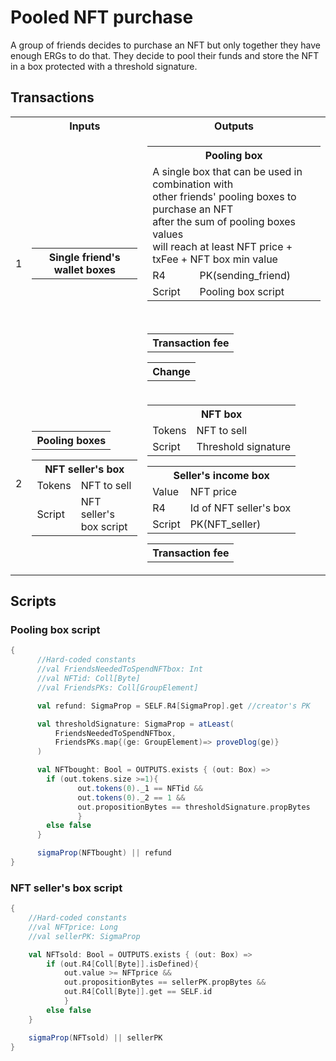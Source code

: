 # Pooled NFT purchase

A group of friends decides to purchase an NFT but only together they have enough ERGs to do that.
They decide to pool their funds and store the NFT in a box protected with a threshold signature.


## Transactions
<table>
<th></th>
<th> Inputs</th>
<th>Outputs</th>
<tr>
   <td>1</td>
   <td>
      <table>
         <th>Single friend's wallet boxes</th>
      </table>
   </td>
   <td>
      <table>
         <th colspan="2">Pooling box</th>
         <tr>
            <td colspan="2">A single box that can be used in combination with </br>other friends' pooling boxes to purchase an NFT</br> after the sum of pooling boxes values </br>will reach at least NFT price + txFee + NFT box min value</td>
         </tr>
         <tr>
            <td>R4</td>
            <td>PK(sending_friend)</td>
         </tr>
         <tr>
            <td>Script </td>
            <td> Pooling box script</td>
         </tr>
      </table>
      </br>
      <table>
         <th>Transaction fee</th>
      </table>
      <table>
         <th>Change</th>
      </table>
</tr>
<tr>
   <td>2</td>
   <td>
      <table>
         <th>Pooling boxes</th>
      </table>
      <table>
         <th colspan="2">NFT seller's box</th>
         <tr>
            <td>Tokens</td>
            <td>NFT to sell</td>
         </tr>
         <tr>
            <td>Script</td>
            <td>NFT seller's box script</td>
         </tr>
      </table>
   </td>
   <td>
      <table>
         <th colspan="2">NFT box</th>
         <tr>
            <td>Tokens</td>
            <td>NFT to sell</td>
         </tr>
         <tr>
            <td>Script</td>
            <td>Threshold signature</td>
         </tr>
      </table>
      <table>
         <th colspan="2">Seller's income box</th>
         <tr>
            <td>Value</td>
            <td>NFT price</td>
         </tr>
         <tr>
            <td>R4</td>
            <td>Id of NFT seller's box</td>
         </tr>
         <tr>
            <td>Script</td>
            <td>PK(NFT_seller)</td>
         </tr>
      </table>
      <table>
         <th>Transaction fee</th>
      </table>
	  </tr>
</table>



## Scripts
### Pooling box script
```scala
{
      //Hard-coded constants
      //val FriendsNeededToSpendNFTbox: Int
      //val NFTid: Coll[Byte]
      //val FriendsPKs: Coll[GroupElement]

      val refund: SigmaProp = SELF.R4[SigmaProp].get //creator's PK

      val thresholdSignature: SigmaProp = atLeast(
	      FriendsNeededToSpendNFTbox,
	      FriendsPKs.map{(ge: GroupElement)=> proveDlog(ge)}
      )

      val NFTbought: Bool = OUTPUTS.exists { (out: Box) =>
		if (out.tokens.size >=1){
		       out.tokens(0)._1 == NFTid &&
		       out.tokens(0)._2 == 1 &&
		       out.propositionBytes == thresholdSignature.propBytes
		       }
		else false
      }

      sigmaProp(NFTbought) || refund
}
```

### NFT seller's box script
```scala
{
	//Hard-coded constants
	//val NFTprice: Long
	//val sellerPK: SigmaProp

	val NFTsold: Bool = OUTPUTS.exists { (out: Box) =>
		if (out.R4[Coll[Byte]].isDefined){
			out.value >= NFTprice &&
			out.propositionBytes == sellerPK.propBytes &&
			out.R4[Coll[Byte]].get == SELF.id
			}
		else false
	}

	sigmaProp(NFTsold) || sellerPK
}
```
